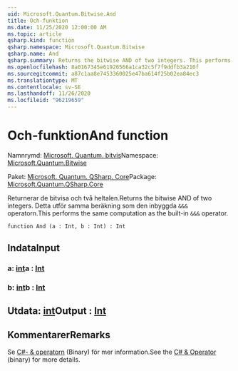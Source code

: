 ```yaml
---
uid: Microsoft.Quantum.Bitwise.And
title: Och-funktion
ms.date: 11/25/2020 12:00:00 AM
ms.topic: article
qsharp.kind: function
qsharp.namespace: Microsoft.Quantum.Bitwise
qsharp.name: And
qsharp.summary: Returns the bitwise AND of two integers. This performs the same computation as the built-in `&&&` operator.
ms.openlocfilehash: 8a0167345e61926566a1ca32c5f7f9ddfb3a210f
ms.sourcegitcommit: a87c1aa8e7453360025e47ba614f25b02ea84ec3
ms.translationtype: MT
ms.contentlocale: sv-SE
ms.lasthandoff: 11/26/2020
ms.locfileid: "96219659"
---
```

# <a name="and-function"></a><span data-ttu-id="6333e-102">Och-funktion</span><span class="sxs-lookup"><span data-stu-id="6333e-102">And function</span></span>

<span data-ttu-id="6333e-103">Namnrymd: [Microsoft. Quantum. bitvis](xref:Microsoft.Quantum.Bitwise)</span><span class="sxs-lookup"><span data-stu-id="6333e-103">Namespace: [Microsoft.Quantum.Bitwise](xref:Microsoft.Quantum.Bitwise)</span></span>

<span data-ttu-id="6333e-104">Paket: [Microsoft. Quantum. QSharp. Core](https://nuget.org/packages/Microsoft.Quantum.QSharp.Core)</span><span class="sxs-lookup"><span data-stu-id="6333e-104">Package: [Microsoft.Quantum.QSharp.Core](https://nuget.org/packages/Microsoft.Quantum.QSharp.Core)</span></span>


<span data-ttu-id="6333e-105">Returnerar de bitvisa och två heltalen.</span><span class="sxs-lookup"><span data-stu-id="6333e-105">Returns the bitwise AND of two integers.</span></span>
<span data-ttu-id="6333e-106">Detta utför samma beräkning som den inbyggda `&&&` operatorn.</span><span class="sxs-lookup"><span data-stu-id="6333e-106">This performs the same computation as the built-in `&&&` operator.</span></span>

```qsharp
function And (a : Int, b : Int) : Int
```


## <a name="input"></a><span data-ttu-id="6333e-107">Indata</span><span class="sxs-lookup"><span data-stu-id="6333e-107">Input</span></span>

### <a name="a--int"></a><span data-ttu-id="6333e-108">a: [int](xref:microsoft.quantum.lang-ref.int)</span><span class="sxs-lookup"><span data-stu-id="6333e-108">a : [Int](xref:microsoft.quantum.lang-ref.int)</span></span>




### <a name="b--int"></a><span data-ttu-id="6333e-109">b: [int](xref:microsoft.quantum.lang-ref.int)</span><span class="sxs-lookup"><span data-stu-id="6333e-109">b : [Int](xref:microsoft.quantum.lang-ref.int)</span></span>





## <a name="output--int"></a><span data-ttu-id="6333e-110">Utdata: [int](xref:microsoft.quantum.lang-ref.int)</span><span class="sxs-lookup"><span data-stu-id="6333e-110">Output : [Int](xref:microsoft.quantum.lang-ref.int)</span></span>



## <a name="remarks"></a><span data-ttu-id="6333e-111">Kommentarer</span><span class="sxs-lookup"><span data-stu-id="6333e-111">Remarks</span></span>

<span data-ttu-id="6333e-112">Se [C#- &amp; operatorn](https://docs.microsoft.com/dotnet/csharp/language-reference/operators/and-operator) (Binary) för mer information.</span><span class="sxs-lookup"><span data-stu-id="6333e-112">See the [C# &amp; Operator](https://docs.microsoft.com/dotnet/csharp/language-reference/operators/and-operator) (binary) for more details.</span></span>